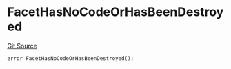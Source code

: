 # FacetHasNoCodeOrHasBeenDestroyed
[Git Source](https://github.com/thrackle-io/tron/blob/826eee0e9167e4ceebe5bb3df2058b377df8b6bc/src/client/token/handler/diamond/HandlerDiamond.sol)


```solidity
error FacetHasNoCodeOrHasBeenDestroyed();
```

